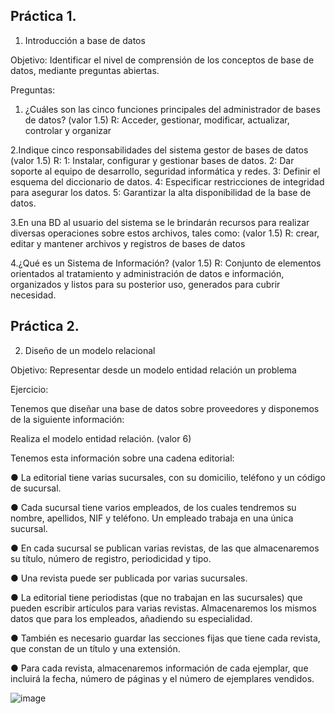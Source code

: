 ## Práctica 1.

1. Introducción a base de datos

Objetivo: Identificar el nivel de comprensión de los conceptos de base de datos,
mediante preguntas abiertas.
 
Preguntas:

1. ¿Cuáles son las cinco funciones principales del administrador de bases de datos?
(valor 1.5)
 R: Acceder, gestionar, modificar, actualizar, controlar y organizar

2.Indique cinco responsabilidades del sistema gestor de bases de datos (valor 1.5)
R:  1: Instalar, configurar y gestionar bases de datos.
    2: Dar soporte al equipo de desarrollo, seguridad informática y redes.
    3: Definir el esquema del diccionario de datos.
    4: Especificar restricciones de integridad para asegurar los datos.
    5: Garantizar la alta disponibilidad de la base de datos.

3.En una BD al usuario del sistema se le brindarán recursos para realizar diversas operaciones sobre estos archivos, tales como: (valor 1.5)
    R: crear, editar y mantener archivos y registros de bases de datos

4.¿Qué es un Sistema de Información? (valor 1.5)
    R:  Conjunto de elementos orientados al tratamiento y administración de datos e información, organizados y listos para su posterior uso, generados para cubrir necesidad.




## Práctica 2.

2. Diseño de un modelo relacional

Objetivo: Representar desde un modelo entidad relación un problema


Ejercicio:

Tenemos que diseñar una base de datos sobre proveedores y disponemos de la siguiente
información:

Realiza el modelo entidad relación. (valor 6)

Tenemos esta información sobre una cadena editorial:

● La editorial tiene varias sucursales, con su domicilio, teléfono y un código de
sucursal.

● Cada sucursal tiene varios empleados, de los cuales tendremos su nombre,
apellidos, NIF y teléfono. Un empleado trabaja en una única sucursal.

● En cada sucursal se publican varias revistas, de las que almacenaremos su título,
número de registro, periodicidad y tipo.

● Una revista puede ser publicada por varias sucursales.

● La editorial tiene periodistas (que no trabajan en las sucursales) que pueden
escribir artículos para varias revistas. Almacenaremos los mismos datos que para
los empleados, añadiendo su especialidad.

● También es necesario guardar las secciones fijas que tiene cada revista, que
constan de un título y una extensión.

● Para cada revista, almacenaremos información de cada ejemplar, que incluirá la
fecha, número de páginas y el número de ejemplares vendidos.


![image](https://github.com/RaulSilva01/Base_de_Datos/assets/111548040/4e7e4313-866f-4326-b1cc-80008e2bd8b3)

